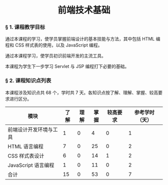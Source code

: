 # <center>前端技术基础</center>

### &sect; 1. 课程教学目标

通过本课程的学习，使学员掌握前端设计的基本技能与方法，其中包括 HTML 编程和 CSS 样式表的使用，以及 JavaScript 编程。

通过本课程学习，使学员初识前端开发的主流工具。

本课程为学生下一步学习 Servlet 与 JSP 编程打下必要的基础。

### &sect; 2. 课程知识点列表

本课程涉及知识点共 68 个，学时共 7 天。各知识点按了解、理解、掌握、较高要求进行区分。

|模块|了解|理解|掌握|较高要求|参考学时（天）|
|-|-|-|-|-|-|
|前端设计开发环境与工具|1|0|4|0|1|
|HTML 语言编程|7|0|25|0|2|
|CSS 样式表设计|6|0|14|1|2|
|JavaScript 语言编程|1|0|11|0|2|
|合计|15|0|53|0|7|